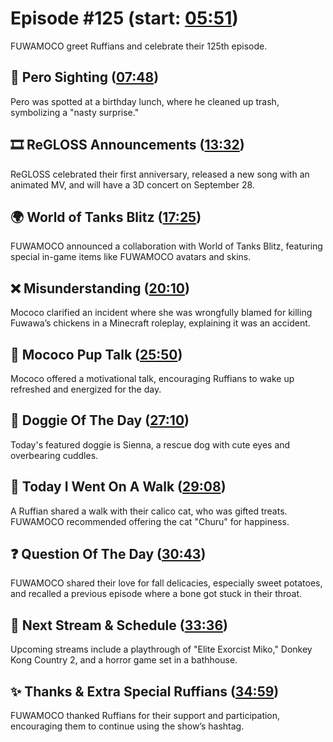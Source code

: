 # Episode #125 (start: [05:51](https://youtu.be/uIS9BStaJ_U?t=05m51s))

FUWAMOCO greet Ruffians and celebrate their 125th episode.

## 👀 Pero Sighting ([07:48](https://youtu.be/uIS9BStaJ_U?t=07m48s))

Pero was spotted at a birthday lunch, where he cleaned up trash, symbolizing a "nasty surprise."

## 🎞️ ReGLOSS Announcements ([13:32](https://youtu.be/uIS9BStaJ_U?t=13m32s))

ReGLOSS celebrated their first anniversary, released a new song with an animated MV, and will have a 3D concert on September 28.

## 🌍 World of Tanks Blitz ([17:25](https://youtu.be/uIS9BStaJ_U?t=17m25s))

FUWAMOCO announced a collaboration with World of Tanks Blitz, featuring special in-game items like FUWAMOCO avatars and skins.

## ❌ Misunderstanding ([20:10](https://youtu.be/uIS9BStaJ_U?t=20m10s))

Mococo clarified an incident where she was wrongfully blamed for killing Fuwawa’s chickens in a Minecraft roleplay, explaining it was an accident.

## 📣 Mococo Pup Talk ([25:50](https://youtu.be/uIS9BStaJ_U?t=25m50s))

Mococo offered a motivational talk, encouraging Ruffians to wake up refreshed and energized for the day.

## 🐶 Doggie Of The Day ([27:10](https://youtu.be/uIS9BStaJ_U?t=27m10s))

Today's featured doggie is Sienna, a rescue dog with cute eyes and overbearing cuddles.

## 🚶 Today I Went On A Walk ([29:08](https://youtu.be/uIS9BStaJ_U?t=29m08s))

A Ruffian shared a walk with their calico cat, who was gifted treats. FUWAMOCO recommended offering the cat "Churu" for happiness.

## ❓ Question Of The Day ([30:43](https://youtu.be/uIS9BStaJ_U?t=30m43s))

FUWAMOCO shared their love for fall delicacies, especially sweet potatoes, and recalled a previous episode where a bone got stuck in their throat.

## 📅 Next Stream & Schedule ([33:36](https://youtu.be/uIS9BStaJ_U?t=33m36s))

Upcoming streams include a playthrough of "Elite Exorcist Miko," Donkey Kong Country 2, and a horror game set in a bathhouse.

## ✨ Thanks & Extra Special Ruffians ([34:59](https://youtu.be/uIS9BStaJ_U?t=34m59s))

FUWAMOCO thanked Ruffians for their support and participation, encouraging them to continue using the show’s hashtag.
